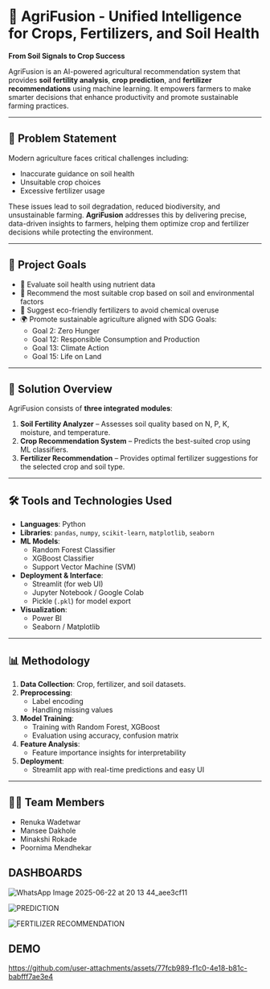 # 🌾 AgriFusion - Unified Intelligence for Crops, Fertilizers, and Soil Health

**From Soil Signals to Crop Success**

AgriFusion is an AI-powered agricultural recommendation system that provides **soil fertility analysis**, **crop prediction**, and **fertilizer recommendations** using machine learning. It empowers farmers to make smarter decisions that enhance productivity and promote sustainable farming practices.

---

## 🚜 Problem Statement

Modern agriculture faces critical challenges including:
- Inaccurate guidance on soil health
- Unsuitable crop choices
- Excessive fertilizer usage

These issues lead to soil degradation, reduced biodiversity, and unsustainable farming. **AgriFusion** addresses this by delivering precise, data-driven insights to farmers, helping them optimize crop and fertilizer decisions while protecting the environment.

---

## 🎯 Project Goals

- 🌱 Evaluate soil health using nutrient data
- 🌾 Recommend the most suitable crop based on soil and environmental factors
- 🧪 Suggest eco-friendly fertilizers to avoid chemical overuse
- 🌍 Promote sustainable agriculture aligned with SDG Goals:
  - Goal 2: Zero Hunger
  - Goal 12: Responsible Consumption and Production
  - Goal 13: Climate Action
  - Goal 15: Life on Land

---

## 🧠 Solution Overview

AgriFusion consists of **three integrated modules**:
1. **Soil Fertility Analyzer** – Assesses soil quality based on N, P, K, moisture, and temperature.
2. **Crop Recommendation System** – Predicts the best-suited crop using ML classifiers.
3. **Fertilizer Recommendation** – Provides optimal fertilizer suggestions for the selected crop and soil type.

---

## 🛠️ Tools and Technologies Used

- **Languages**: Python  
- **Libraries**: `pandas`, `numpy`, `scikit-learn`, `matplotlib`, `seaborn`
- **ML Models**:
  - Random Forest Classifier
  - XGBoost Classifier
  - Support Vector Machine (SVM)
- **Deployment & Interface**:
  - Streamlit (for web UI)
  - Jupyter Notebook / Google Colab
  - Pickle (`.pkl`) for model export
- **Visualization**:
  - Power BI
  - Seaborn / Matplotlib

---

## 📊 Methodology

1. **Data Collection**: Crop, fertilizer, and soil datasets.
2. **Preprocessing**:
   - Label encoding
   - Handling missing values
3. **Model Training**:
   - Training with Random Forest, XGBoost
   - Evaluation using accuracy, confusion matrix
4. **Feature Analysis**:
   - Feature importance insights for interpretability
5. **Deployment**:
   - Streamlit app with real-time predictions and easy UI

---

## 👩‍💻 Team Members
- Renuka Wadetwar  
- Mansee Dakhole 
- Minakshi Rokade  
- Poornima Mendhekar

## DASHBOARDS
![WhatsApp Image 2025-06-22 at 20 13 44_aee3cf11](https://github.com/user-attachments/assets/65e18e96-b5ba-43b5-aac2-13b51168c9d9)

![PREDICTION](https://github.com/user-attachments/assets/d04f6c00-b894-419c-ac1a-dd541a12c1b6)

![FERTILIZER RECOMMENDATION](https://github.com/user-attachments/assets/d6ab7eaf-8134-4cac-9748-04751cf2b4fc)


## DEMO
https://github.com/user-attachments/assets/77fcb989-f1c0-4e18-b81c-babfff7ae3e4


